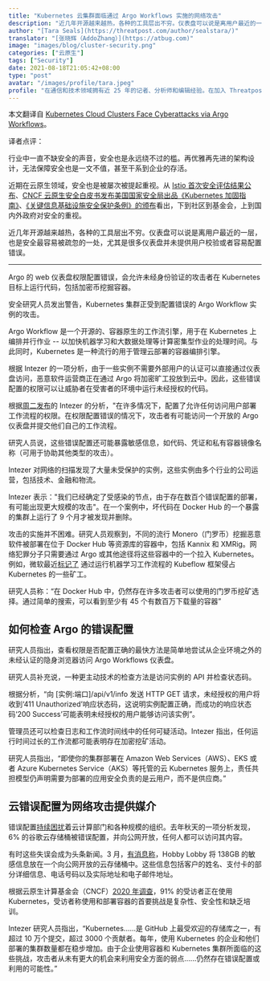 ```yaml
---
title: "Kubernetes 云集群面临通过 Argo Workflows 实施的网络攻击"
description: "近几年开源越来越热，各种的工具层出不穷。仪表盘可以说是离用户最近的一层，也是安全最容易被疏忽的一处，尤其是很多仪表盘并未提供用户校验或者容易配置错误。"
author: "[Tara Seals](https://threatpost.com/author/sealstara/)"
translator: "[张晓辉（AddoZhang）](https://atbug.com)"
image: "images/blog/cluster-security.png"
categories: ["云原生"]
tags: ["Security"]
date: 2021-08-18T21:05:42+08:00
type: "post"
avatar: "/images/profile/tara.jpeg"
profile: "在通信和技术领域拥有近 25 年的记者、分析师和编辑经验。在加入 Threatpost 之前，Tara 是 Infosecurity Magazine 的北美新闻主管，并在 Informa（前身为 Virgo Publishing）工作了 13 年，在专注于服务提供商和企业领域的出版物中担任执行编辑和主编。"
---
```

本文翻译自 [Kubernetes Cloud Clusters Face Cyberattacks via Argo Workflows](https://threatpost.com/kubernetes-cyberattacks-argo-workflows/167997/)。

译者点评：

行业中一直不缺安全的声音，安全也是永远绕不过的槛。再优雅再先进的架构设计，无法保障安全也是一文不值，甚至干系到企业的存活。

近期在云原生领域，安全也是被屡次被提起重视。从 [Istio 首次安全评估结果公布](https://cloudnative.to/blog/istio-first-security-assessment/)、[CNCF 云原生安全白皮书发布](https://mp.weixin.qq.com/s/W8oT2YabhHNSLsWXJbPSnw)[美国国家安全局出品《Kubernetes 加固指南》](https://mp.weixin.qq.com/s/PRXtfz2Vc3Q8dhjoazY8Pw)、[《关键信息基础设施安全保护条例》的颁布](http://www.gov.cn/zhengce/content/2021-08/17/content_5631671.htm)看出，下到社区到基金会，上到国内外政府对安全的重视。

近几年开源越来越热，各种的工具层出不穷。仪表盘可以说是离用户最近的一层，也是安全最容易被疏忽的一处，尤其是很多仪表盘并未提供用户校验或者容易配置错误。

---

Argo 的 web 仪表盘权限配置错误，会允许未经身份验证的攻击者在 Kubernetes 目标上运行代码，包括加密币挖掘容器。

安全研究人员发出警告，Kubernetes 集群正受到配置错误的 Argo Workflow 实例的攻击。

Argo Workflow 是一个开源的、容器原生的工作流引擎，用于在 Kubernetes 上编排并行作业 -- 以加快机器学习和大数据处理等计算密集型作业的处理时间。与此同时，Kubernetes 是一种流行的用于管理云部署的容器编排引擎。

根据 Intezer 的一项分析，由于一些实例不需要外部用户的认证可以直接通过仪表盘访问，恶意软件运营商正在通过 Argo 将加密旷工投放到云中。因此，这些错误配置的权限可以让威胁者在受害者的环境中运行未经授权的代码。

根据[周二发布](https://www.intezer.com/blog/container-security/new-attacks-on-kubernetes-via-misconfigured-argo-workflows)的 Intezer 的分析，"在许多情况下，配置了允许任何访问用户部署工作流程的权限。在权限配置错误的情况下，攻击者有可能访问一个开放的 Argo 仪表盘并提交他们自己的工作流程。

研究人员说，这些错误配置还可能暴露敏感信息，如代码、凭证和私有容器镜像名称（可用于协助其他类型的攻击）。

Intezer 对网络的扫描发现了大量未受保护的实例，这些实例由多个行业的公司运营，包括技术、金融和物流。

Intezer 表示："我们已经确定了受感染的节点，由于存在数百个错误配置的部署，有可能出现更大规模的攻击"。在一个案例中，坏代码在 Docker Hub 的一个暴露的集群上运行了 9 个月才被发现并删除。

攻击的实施并不困难。研究人员观察到，不同的流行 Monero（门罗币）挖掘恶意软件被部署在位于 Docker Hub 等资源库的容器中，包括 Kannix 和 XMRig。网络犯罪分子只需要通过 Argo 或其他途径将这些容器中的一个拉入 Kubernetes。例如，微软最近[标记了](https://threatpost.com/microsoft-cryptomining-kubeflow/166777/) 通过运行机器学习工作流程的 Kubeflow 框架侵占 Kubernetes 的一些矿工。

研究人员称：“在 Docker Hub 中，仍然存在许多攻击者可以使用的门罗币挖矿选择。通过简单的搜索，可以看到至少有 45 个有数百万下载量的容器”

## 如何检查 Argo 的错误配置

研究人员指出，查看权限是否配置正确的最快方法是简单地尝试从企业环境之外的未经认证的隐身浏览器访问 Argo Workflows 仪表盘。

研究人员补充说，一种更主动技术的检查方法是访问实例的 API 并检查状态码。

根据分析，“向 [实例:端口]/api/v1/info 发送 HTTP GET 请求，未经授权的用户将收到‘411 Unauthorized’响应状态码，这说明实例配置正确，而成功的响应状态码‘200 Success’可能表明未经授权的用户能够访问该实例”。

管理员还可以检查日志和工作流时间线中的任何可疑活动。Intezer 指出，任何运行时间过长的工作流都可能表明存在加密挖矿活动。

研究人员指出，“即使你的集群部署在 Amazon Web Services（AWS）、EKS 或者 Azure Kubernetes Service（AKS）等托管的云 Kubernetes 服务上，责任共担模型仍声明需要为部署的应用安全负责的是云用户，而不是供应商。”

## 云错误配置为网络攻击提供媒介

错误配置[持续困扰](https://threatpost.com/google-cloud-buckets-exposed-misconfiguration/159429/)着云计算部门和各种规模的组织。去年秋天的一项分析发现，6% 的谷歌云存储桶被错误配置，并向公网开放，任何人都可以访问其内容。

有时这些失误会成为头条新闻。3 月，[有消息称](https://threatpost.com/hobby-lobby-customer-data-cloud-misconfiguration/164980/)，Hobby Lobby 将 138GB 的敏感信息放在一个向公网开放的云存储桶中。这些信息包括客户的姓名、支付卡的部分详细信息、电话号码以及实际地址和电子邮件地址。

根据云原生计算基金会（CNCF）[2020 年调查](https://www.cncf.io/wp-content/uploads/2020/11/CNCF_Survey_Report_2020.pdf)，91% 的受访者正在使用 Kubernetes，受访者称使用和部署容器的首要挑战是复杂性、安全性和缺乏培训。

Intezer 研究人员指出，“Kubernetes......是 GitHub 上最受欢迎的存储库之一，有超过 10 万个提交，超过 3000 个贡献者。每年，使用 Kubernetes 的企业和他们部署的集群数量都在稳步增加。由于企业使用容器和 Kubernetes 集群所面临的这些挑战，攻击者从未有更大的机会来利用安全方面的弱点......仍然存在错误配置或利用的可能性。”